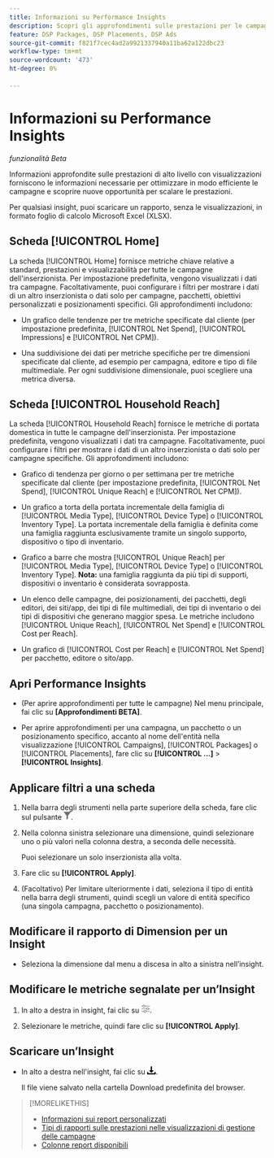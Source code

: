 ```yaml
---
title: Informazioni su Performance Insights
description: Scopri gli approfondimenti sulle prestazioni per le campagne.
feature: DSP Packages, DSP Placements, DSP Ads
source-git-commit: f821f7cec4ad2a9921337940a11ba62a122dbc23
workflow-type: tm+mt
source-wordcount: '473'
ht-degree: 0%

---
```


# Informazioni su Performance Insights

*funzionalità Beta*

<!-- Edit title and metadata as necessary -->

Informazioni approfondite sulle prestazioni di alto livello con visualizzazioni forniscono le informazioni necessarie per ottimizzare in modo efficiente le campagne e scoprire nuove opportunità per scalare le prestazioni.

Per qualsiasi insight, puoi scaricare un rapporto, senza le visualizzazioni, in formato foglio di calcolo Microsoft Excel (XLSX).

## Scheda [!UICONTROL Home]

La scheda [!UICONTROL Home] fornisce metriche chiave relative a standard, prestazioni e visualizzabilità per tutte le campagne dell&#39;inserzionista<!-- active only? -->. Per impostazione predefinita, vengono visualizzati i dati tra campagne. Facoltativamente, puoi configurare i filtri per mostrare i dati di un altro inserzionista o dati solo per campagne<!-- active only? -->, pacchetti<!-- active only? -->, obiettivi personalizzati e posizionamenti<!-- active only? --> specifici. Gli approfondimenti includono:

* Un grafico delle tendenze per tre metriche specificate dal cliente (per impostazione predefinita, [!UICONTROL Net Spend], [!UICONTROL Impressions] e [!UICONTROL Net CPM]).

* Una suddivisione dei dati per metriche specifiche per tre dimensioni specificate dal cliente, ad esempio per campagna, editore e tipo di file multimediale. Per ogni suddivisione dimensionale, puoi scegliere una metrica diversa.

## Scheda [!UICONTROL Household Reach]

La scheda [!UICONTROL Household Reach] fornisce le metriche di portata domestica in tutte le campagne dell&#39;inserzionista<!-- active only? -->. Per impostazione predefinita, vengono visualizzati i dati tra campagne. Facoltativamente, puoi configurare i filtri per mostrare i dati di un altro inserzionista o dati solo per campagne specifiche<!-- active only? -->. Gli approfondimenti includono:

* Grafico di tendenza per giorno o per settimana per tre metriche specificate dal cliente (per impostazione predefinita, [!UICONTROL Net Spend], [!UICONTROL Unique Reach] e [!UICONTROL Net CPM]).

* Un grafico a torta della portata incrementale della famiglia di [!UICONTROL Media Type], [!UICONTROL Device Type] o [!UICONTROL Inventory Type]. La portata incrementale della famiglia è definita come una famiglia raggiunta esclusivamente tramite un singolo supporto, dispositivo o tipo di inventario.

* Grafico a barre che mostra [!UICONTROL Unique Reach] per [!UICONTROL Media Type], [!UICONTROL Device Type] o [!UICONTROL Inventory Type]. **Nota:** una famiglia raggiunta da più tipi di supporti, dispositivi o inventario è considerata sovrapposta.

* Un elenco delle campagne, dei posizionamenti, dei pacchetti, degli editori, dei siti/app, dei tipi di file multimediali, dei tipi di inventario o dei tipi di dispositivi che generano maggior spesa. Le metriche includono [!UICONTROL Unique Reach], [!UICONTROL Net Spend] e [!UICONTROL Cost per Reach].

* Un grafico <!-- ???? --> di [!UICONTROL Cost per Reach] e [!UICONTROL Net Spend] per pacchetto, editore o sito/app.

## Apri Performance Insights

* (Per aprire approfondimenti per tutte le campagne) Nel menu principale, fai clic su **[Approfondimenti BETA]**.

* Per aprire approfondimenti per una campagna, un pacchetto o un posizionamento specifico, accanto al nome dell&#39;entità nella visualizzazione [!UICONTROL Campaigns], [!UICONTROL Packages] o [!UICONTROL Placements], fare clic su **[!UICONTROL ...]** > **[!UICONTROL Insights]**.

## Applicare filtri a una scheda

1. Nella barra degli strumenti nella parte superiore della scheda,
fare clic sul pulsante ![Filtro](/help/dsp/assets/filter.png).

1. Nella colonna sinistra selezionare una dimensione, quindi selezionare uno o più valori nella colonna destra, a seconda delle necessità.

   Puoi selezionare un solo inserzionista alla volta.

1. Fare clic su **[!UICONTROL Apply]**.

1. (Facoltativo) Per limitare ulteriormente i dati, seleziona il tipo di entità nella barra degli strumenti, quindi scegli un valore di entità specifico (una singola campagna, pacchetto o posizionamento).

## Modificare il rapporto di Dimension per un Insight

* Seleziona la dimensione dal menu a discesa in alto a sinistra nell’insight.

## Modificare le metriche segnalate per un’Insight

1. In alto a destra in insight, fai clic su ![Impostazioni metriche](/help/dsp/assets/metric-settings.png "Impostazioni metriche").

1. Selezionare le metriche, quindi fare clic su **[!UICONTROL Apply]**.

## Scaricare un’Insight

* In alto a destra nell&#39;insight, fai clic su ![Scarica](/help/creative/assets/download.png "Scarica").

  Il file viene salvato nella cartella Download predefinita del browser.

>[!MORELIKETHIS]
>
>* [Informazioni sui report personalizzati](/help/dsp/reports/report-about.md)
>* [Tipi di rapporti sulle prestazioni nelle visualizzazioni di gestione delle campagne](/help/dsp/campaign-management/reports/campaign-reports-about.md)
>* [Colonne report disponibili](/help/dsp/reports/report-columns.md)
